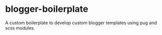 # blogger-boilerplate
A custom boilerplate to develop custom blogger templates using pug and scss modules.
